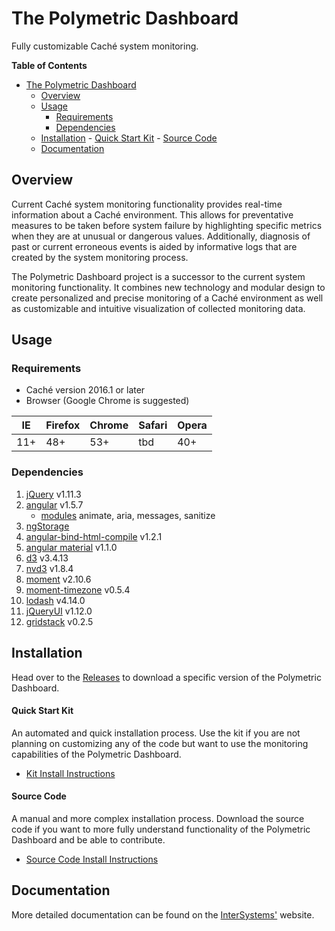 # The Polymetric Dashboard
Fully customizable Caché system monitoring.

**Table of Contents**
<!-- TOC depthFrom:1 depthTo:6 withLinks:1 updateOnSave:1 orderedList:0 -->

- [The Polymetric Dashboard](#the-polymetric-dashboard)
	- [Overview](#overview)
	- [Usage](#usage)
		- [Requirements](#requirements)
		- [Dependencies](#dependencies)
	- [Installation](#installation)
			- [Quick Start Kit](#quick-start-kit)
			- [Source Code](#source-code)
	- [Documentation](#documentation)

<!-- /TOC -->

## Overview
Current Caché system monitoring functionality provides real-time information about a Caché environment. This allows for preventative measures to be taken before system failure by highlighting specific metrics when they are at unusual or dangerous values. Additionally, diagnosis of past or current erroneous events is aided by informative logs that are created by the system monitoring process.

The Polymetric Dashboard project is a successor to the current system monitoring functionality. It combines new technology and modular design to create personalized and precise monitoring of a Caché environment as well as customizable and intuitive visualization of collected monitoring data.

## Usage

### Requirements
 - Caché version 2016.1 or later
 - Browser (Google Chrome is suggested)

| IE  | Firefox | Chrome | Safari | Opera |
|-----|---------|--------|--------|-------|
| 11+ | 48+     | 53+    | tbd    | 40+   |

### Dependencies
1. [jQuery](http://jquery.com/download/) v1.11.3
2. [angular](https://angularjs.org/) v1.5.7
	- [modules](https://code.angularjs.org/1.5.7/) animate, aria, messages, sanitize
2. [ngStorage](https://github.com/auth0/angular-storage)
3. [angular-bind-html-compile](https://github.com/incuna/angular-bind-html-compile) v1.2.1
4.  [angular material](https://material.angularjs.org/1.1.0-rc.5/) v1.1.0
5.  [d3](https://d3js.org/) v3.4.13
6. [nvd3](http://nvd3.org/index.html) v1.8.4
7. [moment](http://momentjs.com/) v2.10.6
8. [moment-timezone](http://momentjs.com/timezone/) v0.5.4
9. [lodash](https://lodash.com/) v4.14.0
10. [jQueryUI](https://jqueryui.com/) v1.12.0
11. [gridstack](https://github.com/troolee/gridstack.js) v0.2.5

## Installation
Head over to the [Releases](https://github.com/intersystems/Polymetric-Dashboard/releases) to download a specific version of the Polymetric Dashboard.

#### Quick Start Kit
An automated and quick installation process. Use the kit if you are not planning on customizing any of the code but want to use the monitoring capabilities of the Polymetric Dashboard.
- [Kit Install Instructions](https://github.com/intersystems/Polymetric-Dashboard/blob/master/docs/InstallUsingKit.md)

#### Source Code
A manual and more complex installation process. Download the source code if you want to more fully understand functionality of the Polymetric Dashboard and be able to contribute.
- [Source Code Install Instructions](https://github.com/intersystems/Polymetric-Dashboard/blob/master/docs/InstallUsingSourceCode.md)

## Documentation
More detailed documentation can be found on the [InterSystems'](http://docs.intersystems.com/documentation/GPD/GPD.html) website.

